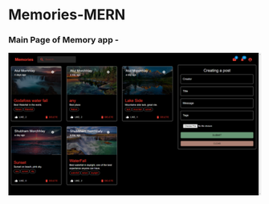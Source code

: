 # Memories-MERN

### Main Page of Memory app -
![Alt text](./client/src/Assets/Screenshot%20(14).png?raw=true "Memories Main Page")

<!-- ### We can edit a post -
![Alt text](./client/src/Assets/Screenshot%20(15).png?raw=true "Edit functionality")

### And also we can like a post -
![Alt text](./client/src/Assets/Screenshot%20(16).png?raw=true "Like functionality") -->
